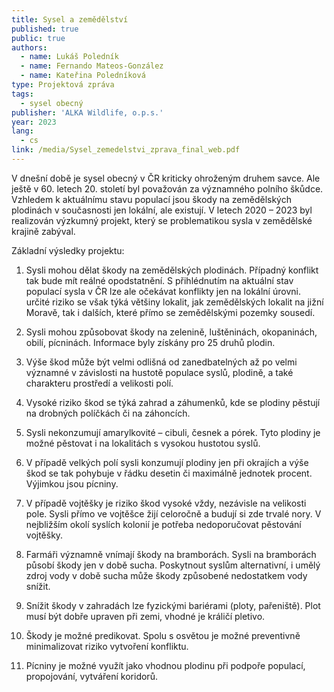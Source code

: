 ```yaml
---
title: Sysel a zemědělství
published: true
public: true
authors:
  - name: Lukáš Poledník
  - name: Fernando Mateos-González
  - name: Kateřina Poledníková
type: Projektová zpráva
tags:
  - sysel obecný
publisher: 'ALKA Wildlife, o.p.s.'
year: 2023
lang:
  - cs
link: /media/Sysel_zemedelstvi_zprava_final_web.pdf
---
```

V dnešní době je sysel obecný v ČR kriticky ohroženým druhem savce. Ale ještě v 60. letech 20. století byl považován za významného polního škůdce. Vzhledem k aktuálnímu stavu populací jsou škody na zemědělských plodinách v současnosti jen lokální, ale existují. V letech 2020 – 2023 byl realizován výzkumný projekt, který se problematikou sysla v zemědělské krajině zabýval. 



Základní výsledky projektu:

1. Sysli mohou dělat škody na zemědělských plodinách. Případný konflikt tak bude mít reálné opodstatnění. S přihlédnutím na aktuální stav populací sysla v ČR lze ale očekávat konflikty jen na lokální úrovni. určité riziko se však týká většiny lokalit, jak zemědělských lokalit na jižní Moravě, tak i dalších, které přímo se zemědělskými pozemky sousedí.

2. Sysli mohou způsobovat škody na zelenině, luštěninách, okopaninách, obilí, pícninách. Informace byly získány pro 25 druhů plodin.

3. Výše škod může být velmi odlišná od zanedbatelných až po velmi významné v závislosti na hustotě populace syslů, plodině, a také charakteru prostředí a velikosti polí.

4. Vysoké riziko škod se týká zahrad a záhumenků, kde se plodiny pěstují na drobných políčkách či na záhoncích.

5. Sysli nekonzumují amarylkovité – cibuli, česnek a pórek. Tyto plodiny je možné pěstovat i na lokalitách s vysokou hustotou syslů.

6. V případě velkých polí sysli konzumují plodiny jen při okrajích a výše škod se tak pohybuje v řádku desetin či maximálně jednotek procent. Výjimkou jsou pícniny.

7. V případě vojtěšky je riziko škod vysoké vždy, nezávisle na velikosti pole. Sysli přímo ve vojtěšce žijí celoročně a budují si zde trvalé nory. V nejbližším okolí syslích kolonií je potřeba nedoporučovat pěstování vojtěšky.

8. Farmáři významně vnímají škody na bramborách. Sysli na bramborách působí škody jen v době sucha. Poskytnout syslům alternativní, i umělý zdroj vody v době sucha může škody způsobené nedostatkem vody snížit.

9. Snížit škody v zahradách lze fyzickými bariérami (ploty, pařeniště). Plot musí být dobře upraven při zemi, vhodné je králičí pletivo.

10. Škody je možné predikovat. Spolu s osvětou je možné preventivně minimalizovat riziko vytvoření konfliktu.

11. Pícniny je možné využít jako vhodnou plodinu při podpoře populací, propojování, vytváření koridorů.
